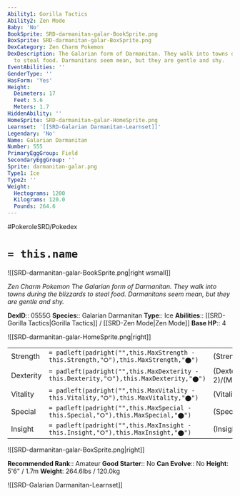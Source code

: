 ```yaml
---
Ability1: Gorilla Tactics
Ability2: Zen Mode
Baby: 'No'
BookSprite: SRD-darmanitan-galar-BookSprite.png
BoxSprite: SRD-darmanitan-galar-BoxSprite.png
DexCategory: Zen Charm Pokemon
DexDescription: The Galarian form of Darmanitan. They walk into towns during the blizzards
  to steal food. Darmanitans seem mean, but they are gentle and shy.
EventAbilities: ''
GenderType: ''
HasForm: 'Yes'
Height:
  Deimeters: 17
  Feet: 5.6
  Meters: 1.7
HiddenAbility: ''
HomeSprite: SRD-darmanitan-galar-HomeSprite.png
Learnset: '[[SRD-Galarian Darmanitan-Learnset]]'
Legendary: 'No'
Name: Galarian Darmanitan
Number: 555
PrimaryEggGroup: Field
SecondaryEggGroup: ''
Sprite: darmanitan-galar.png
Type1: Ice
Type2: ''
Weight:
  Hectograms: 1200
  Kilograms: 120.0
  Pounds: 264.6
---
```


#PokeroleSRD/Pokedex

# `= this.name`

![[SRD-darmanitan-galar-BookSprite.png|right wsmall]]

*Zen Charm Pokemon*
*The Galarian form of Darmanitan. They walk into towns during the blizzards to steal food. Darmanitans seem mean, but they are gentle and shy.*

**DexID**:: 0555G
**Species**:: Galarian Darmanitan
**Type**:: Ice
**Abilities**:: [[SRD-Gorilla Tactics|Gorilla Tactics]] / [[SRD-Zen Mode|Zen Mode]]
**Base HP**:: 4

![[SRD-darmanitan-galar-HomeSprite.png|right]]

|           |                                                                                        |                                          |
| --------- | -------------------------------------------------------------------------------------- | ---------------------------------------- |
| Strength  | `= padleft(padright("",this.MaxStrength - this.Strength,"⭘"),this.MaxStrength,"⬤")`    | (Strength::3)/(MaxStrength::6)   |
| Dexterity | `= padleft(padright("",this.MaxDexterity - this.Dexterity,"⭘"),this.MaxDexterity,"⬤")` | (Dexterity:: 2)/(MaxDexterity::4) |
| Vitality  | `= padleft(padright("",this.MaxVitality - this.Vitality,"⭘"),this.MaxVitality,"⬤")`    | (Vitality::3)/(MaxVitality::6)   |
| Special   | `= padleft(padright("",this.MaxSpecial - this.Special,"⭘"),this.MaxSpecial,"⬤")`       | (Special::1)/(MaxSpecial::3)     |
| Insight   | `= padleft(padright("",this.MaxInsight - this.Insight,"⭘"),this.MaxInsight,"⬤")`       | (Insight::2)/(MaxInsight::4)     |

![[SRD-darmanitan-galar-BoxSprite.png|right]]

**Recommended Rank**:: Amateur
**Good Starter**:: No
**Can Evolve**:: No
**Height**: 5'6" / 1.7m
**Weight**: 264.6lbs / 120.0kg

![[SRD-Galarian Darmanitan-Learnset]]